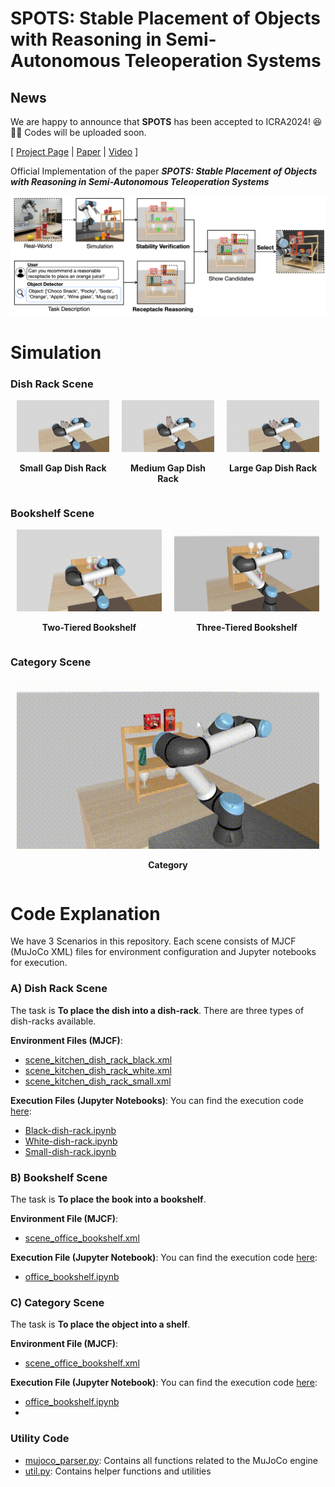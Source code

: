 # SPOTS: Stable Placement of Objects with Reasoning in Semi-Autonomous Teleoperation Systems

## News

We are happy to announce that **SPOTS** has been accepted to ICRA2024! 😆🎉🎉
Codes will be uploaded soon.

[ [Project Page](https://joonhyung-lee.github.io/spots/) | [Paper](https://arxiv.org/abs/2309.13937) | [Video](https://joonhyung-lee.github.io/spots/) ]

Official Implementation of the paper ***SPOTS: Stable Placement of Objects with Reasoning in Semi-Autonomous Teleoperation Systems***

![fig_overview](https://github.com/joonhyung-lee/spots/raw/github-page/assets/images/fig_overview.png)

# Simulation

### Dish Rack Scene

<div style="display: flex; justify-content: space-between; margin-bottom: 20px;">
    <div style="flex: 1; text-align: center; margin: 0 10px;">
        <img src="https://raw.githubusercontent.com/joonhyung-lee/spots/main/asset/videos/scene-kitchen-white.gif" width="100%" alt="Small Gap Dish Rack">
        <p><strong>Small Gap Dish Rack</strong></p>
    </div>
    <div style="flex: 1; text-align: center; margin: 0 10px;">
        <img src="https://raw.githubusercontent.com/joonhyung-lee/spots/main/asset/videos/scene-kitchen-black.gif" width="100%" alt="Medium Gap Dish Rack">
        <p><strong>Medium Gap Dish Rack</strong></p>
    </div>
    <div style="flex: 1; text-align: center; margin: 0 10px;">
        <img src="https://raw.githubusercontent.com/joonhyung-lee/spots/main/asset/videos/scene-kitchen-small.gif" width="100%" alt="Large Gap Dish Rack">
        <p><strong>Large Gap Dish Rack</strong></p>
    </div>
</div>

### Bookshelf Scene

<div style="display: flex; justify-content: space-between; margin-bottom: 20px;">
    <div style="flex: 1; text-align: center; margin: 0 10px;">
        <img src="https://raw.githubusercontent.com/joonhyung-lee/spots/main/asset/videos/scene-bookshelf-two-tiered.gif" width="100%" alt="Two-Tiered Bookshelf">
        <p><strong>Two-Tiered Bookshelf</strong></p>
    </div>
    <div style="flex: 1; text-align: center; margin: 0 10px;">
        <img src="https://raw.githubusercontent.com/joonhyung-lee/spots/main/asset/videos/scene-bookshelf-three-tiered.gif" width="100%" alt="Three-Tiered Bookshelf">
        <p><strong>Three-Tiered Bookshelf</strong></p>
    </div>
</div>

### Category Scene

<div style="display: flex; justify-content: space-between; margin-bottom: 20px;">
    <div style="flex: 1; text-align: center; margin: 0 10px;">
        <img src="https://raw.githubusercontent.com/joonhyung-lee/spots/main/asset/videos/scene-shelf-three-tiered.gif" width="100%" alt="Category">
        <p><strong>Category</strong></p>
    </div>
</div>


# Code Explanation
We have 3 Scenarios in this repository. Each scene consists of MJCF (MuJoCo XML) files for environment configuration and Jupyter notebooks for execution.

### A) Dish Rack Scene
The task is **To place the dish into a dish-rack**. There are three types of dish-racks available.

**Environment Files (MJCF)**:
- [scene_kitchen_dish_rack_black.xml](https://github.com/joonhyung-lee/spots/blob/main/asset/scene_kitchen_dish_rack_black.xml)
- [scene_kitchen_dish_rack_white.xml](https://github.com/joonhyung-lee/spots/blob/main/asset/scene_kitchen_dish_rack_white.xml)
- [scene_kitchen_dish_rack_small.xml](https://github.com/joonhyung-lee/spots/blob/main/asset/scene_kitchen_dish_rack_small.xml)

**Execution Files (Jupyter Notebooks)**:
You can find the execution code [here](https://github.com/joonhyung-lee/spots/tree/main/demo/scene/kitchen_with_dish):
- [Black-dish-rack.ipynb](https://github.com/joonhyung-lee/spots/blob/main/demo/scene/kitchen_with_dish/kitchen_rack_black.ipynb)
- [White-dish-rack.ipynb](https://github.com/joonhyung-lee/spots/blob/main/demo/scene/kitchen_with_dish/kitchen_rack_white.ipynb)
- [Small-dish-rack.ipynb](https://github.com/joonhyung-lee/spots/blob/main/demo/scene/kitchen_with_dish/kitchen_rack_small.ipynb)

### B) Bookshelf Scene
The task is **To place the book into a bookshelf**.

**Environment File (MJCF)**:
- [scene_office_bookshelf.xml](https://github.com/joonhyung-lee/spots/blob/main/asset/scene_office_bookshelf.xml)

**Execution File (Jupyter Notebook)**:
You can find the execution code [here](https://github.com/joonhyung-lee/spots/tree/main/demo/scene/office_booksehlf):
- [office_bookshelf.ipynb](https://github.com/joonhyung-lee/spots/blob/main/demo/scene/office_booksehlf/office_bookshelf.ipynb)

### C) Category Scene
The task is **To place the object into a shelf**.

**Environment File (MJCF)**:
- [scene_office_bookshelf.xml](https://github.com/joonhyung-lee/spots/blob/main/asset/scene_office_bookshelf.xml)

**Execution File (Jupyter Notebook)**:
You can find the execution code [here](https://github.com/joonhyung-lee/spots/tree/main/demo/scene/office_booksehlf):
- [office_bookshelf.ipynb](https://github.com/joonhyung-lee/spots/blob/main/demo/scene/office_booksehlf/office_bookshelf.ipynb)
- 
### Utility Code
- [mujoco_parser.py](https://github.com/joonhyung-lee/spots/blob/main/utils/mujoco_parser.py): Contains all functions related to the MuJoCo engine
- [util.py](https://github.com/joonhyung-lee/spots/blob/main/utils/util.py): Contains helper functions and utilities
